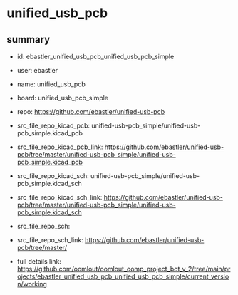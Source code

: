 # unified_usb_pcb
 
## summary 
* id: ebastler_unified_usb_pcb_unified_usb_pcb_simple
* user: ebastler
* name: unified_usb_pcb
* board: unified_usb_pcb_simple
* repo: https://github.com/ebastler/unified-usb-pcb
* src_file_repo_kicad_pcb: unified-usb-pcb_simple/unified-usb-pcb_simple.kicad_pcb
* src_file_repo_kicad_pcb_link: https://github.com/ebastler/unified-usb-pcb/tree/master/unified-usb-pcb_simple/unified-usb-pcb_simple.kicad_pcb
* src_file_repo_kicad_sch: unified-usb-pcb_simple/unified-usb-pcb_simple.kicad_sch
* src_file_repo_kicad_sch_link: https://github.com/ebastler/unified-usb-pcb/tree/master/unified-usb-pcb_simple/unified-usb-pcb_simple.kicad_sch

* src_file_repo_sch: 
* src_file_repo_sch_link: https://github.com/ebastler/unified-usb-pcb/tree/master/
* full details link: https://github.com/oomlout/oomlout_oomp_project_bot_v_2/tree/main/projects/ebastler_unified_usb_pcb_unified_usb_pcb_simple/current_version/working  






